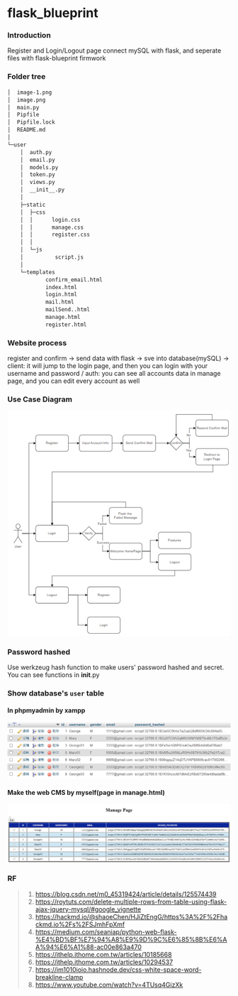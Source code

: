 # flask_blueprint

### Introduction
Register and Login/Logout page connect mySQL with flask, and seperate files with flask-blueprint firmwork

### Folder tree

``` bash
│  image-1.png
│  image.png
│  main.py
│  Pipfile
│  Pipfile.lock
│  README.md
│
└─user
    │  auth.py
    │  email.py
    │  models.py
    │  token.py
    │  views.py
    │  __init__.py
    │
    ├─static
    │  ├─css
    │  │      login.css
    │  │      manage.css
    │  │      register.css
    │  │
    │  └─js
    │          script.js
    │
    └─templates
            confirm_email.html
            index.html
            login.html
            mail.html
            mailSend..html
            manage.html
            register.html
```

### Website process
register and confirm -> send data with flask -> sve into database(mySQL) -> client: it will jump to the login page, and then you can login with your username and password / auth: you can see all accounts data in manage page, and you can edit every account as well

### Use Case Diagram
![alt text](image-2.png)

### Password hashed
Use werkzeug hash function to make users' password hashed and secret.
You can see functions in __init__.py

### Show database's `user` table
#### In phpmyadmin by xampp
![alt text](image.png)

#### Make the web CMS by myself(page in manage.html)
![alt text](image-1.png)

### RF
> 1. https://blog.csdn.net/m0_45319424/article/details/125574439
> 2. https://roytuts.com/delete-multiple-rows-from-table-using-flask-ajax-jquery-mysql/#google_vignette
> 3. https://hackmd.io/@shaoeChen/HJiZtEngG/https%3A%2F%2Fhackmd.io%2Fs%2FSJmhFpXmf
> 4. https://medium.com/seaniap/python-web-flask-%E4%BD%BF%E7%94%A8%E9%9D%9C%E6%85%8B%E6%AA%94%E6%A1%88-ac00e863a470
> 5. https://ithelp.ithome.com.tw/articles/10185668
> 6. https://ithelp.ithome.com.tw/articles/10294537
> 7. https://im1010ioio.hashnode.dev/css-white-space-word-breakline-clamp
> 8. https://www.youtube.com/watch?v=4TUsq4GizXk